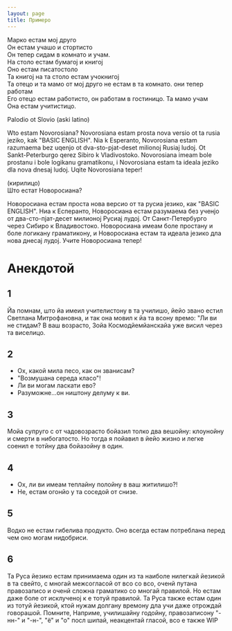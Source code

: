 ```yaml
---
layout: page
title: Примеро
---
```



Марко естам мој друго\
Он естам учашо и стортисто\
Он тепер сидам в комнато и учам.\
На столо естам бумагој и книгој\
Оно естам писатостоло \
Та книгој на та столо естам учокнигој\
Та отецо и та мамо от мој друго не естам в та комнато. они тепер работам\
Его отецо естам работисто, он работам в гостиницо. Та мамо учам\
Она естам учитистицо.


Palodio ot Slovio (aski latino)

Wto estam Novorosiana? Novorosiana estam prosta nova versio ot ta rusia jeziko, kak "BASIC ENGLISH". Nia k Esperanto, Novorosiana estam razumaema bez uqenjo ot dva-sto-pjat-deset milionoj Rusiaj ludoj. Ot Sankt-Peterburgo qerez Sibiro k Vladivostoko. Novorosiana imeam bole prostanu i bole logikanu gramatikonu, i Novorosiana estam ta ideala jeziko dla nova dnesaj ludoj. Uqite Novorosiana teper!

(кирилицо)\
Што естат Новоросиана?

Новоросиана естам проста нова версио от та русиа језико, как "BASIC ENGLISH". Ниа к Есперанто, Новоросиана естам разумаема без ученјо от два-сто-пјат-десет милионој Русиај лудој. От Санкт-Петербурго через Сибиро к Владивостоко. Новоросиана имеам боле простану и боле логикану граматикону, и Новоросиана естам та идеала језико дла нова днесај лудој. Учите Новоросиана тепер!


# Анекдотой

## 1

Йа помнам, што йа имеил учителистону в та училишо, йейо звано естил Светлана Митрофановна, и так она мовил к йа та всону времо:
"Ли ви не стидам? В ваш возрасто, Зойа Космодйемйанскайа уже висил через та виселицо.

## 2

- Ох, какой мила песо, как он званисам?
- "Возмушана середа класо"!
- Ли ви могам ласкати ево?
- Разуможне...он ништону делуму к ви.

## 3

Мойа супруго с от чадовозрасто бойазил толко два вешойну:
клоунойну и смерти в нибогатосто. Но тогда я пойавил в йейо жизно и легке соенил е тотйну два бойазойну в один.

## 4

- Ох, ли ви имеам теплайну полойну в ваш житилишо?!
- Не, естам огонйо у та соседой от снизе.

## 5

Водко не естам гибелива продукто. Оно всегда естам потреблана перед чем оно могам нидобриси.

## 6

Та Руса йезико естам принимаема один из та наиболе нилегкай йезикой в та свейто, с многай межсогласой от всо со всо, оченй путана правозаписо и оченй сложна граматико со многай правилой. Но естам даже боле от исклученој к е тотуй правилой. Та Руса также естам один из тотуй йезикой, ктой нужам долгану времону дла учи даже отрождай говорашой. Помните, Наприме, училишайну годойну, правозаписону "-нн-" и "-н-", "ё" и "о" посл шипай, неакцентай гласой, всо е также WIP
